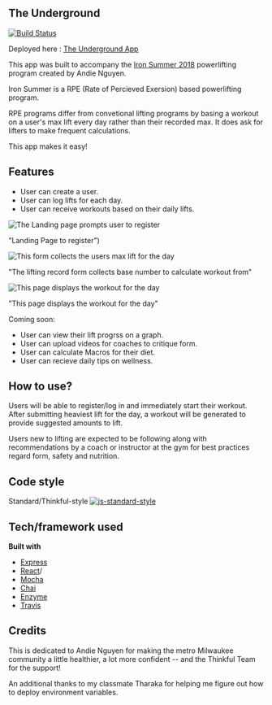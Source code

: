 ## The Underground
[![Build Status](https://travis-ci.org/tammyztian/the_underground_client.svg?branch=master)](https://travis-ci.org/tammyztian/the_underground_client)

Deployed here : [The Underground App](https://theunderground.netlify.com/) 


This app was built to accompany the [Iron Summer 2018](http://www.andienguyen.com/p/iron-summer-2018-program.html) powerlifting program created by Andie Nguyen.

Iron Summer is a RPE (Rate of Percieved Exersion) based powerlifting program. 

RPE programs differ from convetional lifting programs by basing a workout on a user's max lift every day rather than their recorded max. It does ask for lifters to make frequent calculations.

This app makes it easy!

## Features
- User can create a user.
- User can log lifts for each day.
- User can receive workouts based on their daily lifts.

![The Landing page prompts user to register](http://i64.tinypic.com/nd1rbr.png)

"Landing Page to register")

 ![This form collects the users max lift for the day](http://i67.tinypic.com/539x0k.png)

"The lifting record form collects base number to calculate workout from"


![This page displays the workout for the day](http://i64.tinypic.com/1055yqx.png)

"This page displays the workout for the day"

Coming soon:
- User can view their lift progrss on a graph.
- User can upload videos for coaches to critique form.
- User can calculate Macros for their diet.
- User can recieve daily tips on wellness.

## How to use?
Users will be able to register/log in and immediately start their workout. After submitting heaviest lift for the day, a workout will be generated to provide suggested amounts to lift.

Users new to lifting are expected to be following along with recommendations by a coach or instructor at the gym for best practices regard form, safety and nutrition.

## Code style
Standard/Thinkful-style
[![js-standard-style](https://img.shields.io/badge/code%20style-standard-brightgreen.svg?style=flat)](https://github.com/feross/standard)

## Tech/framework used

<b>Built with</b>
- [Express](https://expressjs.com/)
- [React](https://reactjs.org/)/
- [Mocha](https://mochajs.org/)
- [Chai](http://www.chaijs.com/)
- [Enzyme](https://airbnb.io/enzyme/docs/api/)
- [Travis](https://travis-ci.org)


## Credits
This is dedicated to Andie Nguyen for making the metro Milwaukee community a little healthier, a lot more confident -- and the Thinkful Team for the support!

An additional thanks to my classmate Tharaka for helping me figure out how to deploy environment variables.